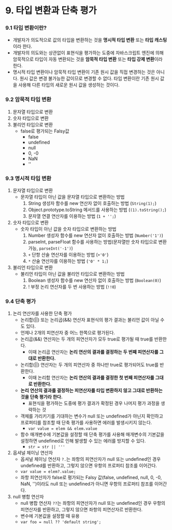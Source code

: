 # 9. 타입 변환과 단축 평가

### 9.1 타입 변환이란?
- 개발자가 의도적으로 값의 타입을 변환하는 것을 **명시적 타입 변환** 또는 **타입 캐스팅**이라 한다.
- 개발자의 의도와는 상관없이 표현식을 평가하는 도중에 자바스크립트 엔진에 의해 암묵적으로 타입이 자동 변환되는 것을 **암묵적 타입 변환** 또는 **타입 강제 변환**이라 한다.
- 명시적 타입 변환이나 암묵적 타입 변환이 기존 원시 값을 직접 변경하는 것은 아니다. 원시 값은 변경 불가능한 값이므로 변경할 수 없다. 타입 변환이란 기존 원시 값을 사용해 다른 타입의 새로운 원시 값을 생성하는 것이다.

### 9.2 암묵적 타입 변환
1. 문자열 타입으로 변환
2. 숫자 타입으로 변환
3. 불리언 타입으로 변환
   - false로 평가되는 Falsy값
     - false
     - undefined
     - null
     - 0, -0
     - NaN
     - ''

### 9.3 명시적 타입 변환
1. 문자열 타입으로 변환
   - 문자열 타입이 아닌 값을 문자열 타입으로 변환하는 방법
     1. String 생성자 함수를 new 연산자 없이 호출하는 방법 (`String(1);`)
     2. Object.prototype.toString 메서드를 사용하는 방법 (`(1).toString();`)
     3. 문자열 연결 연산자를 이용하는 방법 (`1 + '';`)
2. 숫자 타입으로 변환
   - 숫자 타입이 아닌 값을 숫자 타입으로 변환하는 방법
     1. Number 생성자 함수를 new 연산자 없이 호출하는 방법 (`Number('1')`)
     2. parseInt, parseFloat 함수를 사용하는 방법(문자열만 숫자 타입으로 변환 가능, `parseInt('-1')`)
     3. `+` 단항 산술 연산자를 이용하는 방법 (`+'0'`)
     4. `*` 산술 연산자를 이용하는 방법 (`'0' * 1;`)
3. 불리언 타입으로 변환
   - 불리언 타입이 아닌 값을 불리언 타입으로 변환하는 방법
     1. Boolean 생성자 함수를 new 연산자 없이 호출하는 방법 (`Boolean(0)`)
     2. ! 부정 논리 연산자를 두 번 사용하는 방법 (`!!0`)

### 9.4 단축 평가
1. 논리 연산자를 사용한 단축 평가
   - 논리합(||) 또는 논리곱(&&) 연산자 표현식의 평가 결과는 불리언 값이 아닐 수도 있다.
   - 언제나 2개의 피연산자 중 어느 한쪽으로 평가된다.
   - 논리곱(&&) 연산자는 두 개의 피연산자가 모두 true로 평가될 때 true를 반환한다.
     - 이때 논리곱 연산자는 **논리 연산의 결과를 결정하는 두 번째 피연산자를 그대로 반환한다.**
   - 논리합(||) 연산자는 두 개의 피연산자 중 하나만 true로 평가되어도 true를 반환한다.
     - 이때 논리합 연산자는 **논리 연산의 결과를 결정한 첫 번째 피연산자를 그대로 반환한다.**
   - **논리 연산의 결과를 결정하는 피연산자를 타입 변환하지 않고 그대로 반환하는 것을 단축 평가라 한다.**
     - 표현식을 평가하는 도중에 평가 결과가 확정된 경우 나머지 평가 과정을 생략하는 것
   - 객체를 가리키기를 기대하는 변수가 null 또는 undefined가 아닌지 확인하고 프로퍼티를 참조할 때 단축 평가를 사용하면 에러를 발생시키지 않는다.
     - `var value = elem && elem.value`
   - 함수 매개변수에 기본값을 설정할 때 단축 평가를 사용해 매개변수의 기본값을 설정하면 undefined로 인해 발생할 수 있는 에러를 방지할 수 있다.
     - `str = str || '''`
2. 옵셔널 체이닝 연산자
   - 옵셔널 체이닝 연산자 `?.`는 좌항의 피연산자가 null 또는 undefined인 경우 undefined를 반환하고, 그렇지 않으면 우항의 프로퍼티 참조를 이어간다.
   - `var value = elem?.value;`
   - 좌항 피연산자가 false로 평가되는 Falsy 값(false, undefined, null, 0, -0, NaN, '')이라도 null 또는 undefined가 아니면 우항의 프로퍼티 참조를 이어간다.
3. null 병합 연산자
   - null 병합 연산자 `??`는 좌항의 피연산자가 null 또는 undefined인 경우 우항의 피연산자를 반환하고, 그렇지 않으면 좌항의 피연산자르 반환한다.
   - 변수에 기본값을 설정할 때 유용
   - `var foo = null ?? 'default string';`

